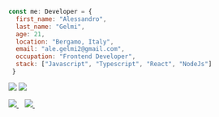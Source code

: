
```Javascript
const me: Developer = {
  first_name: "Alessandro",
  last_name: "Gelmi",
  age: 21,
  location: "Bergamo, Italy",
  email: "ale.gelmi2@gmail.com",
  occupation: "Frontend Developer",
  stack: ["Javascript", "Typescript", "React", "NodeJs"]
 }
 ```

![](https://github.com/alessandrogelmi/github-stats/blob/master/generated/overview.svg)
![](https://github.com/alessandrogelmi/github-stats/blob/master/generated/languages.svg)

<p>
  
  <a href="https://www.linkedin.com/in/alessandro-gelmi/">
    <img src="https://img.shields.io/badge/linkedin-%230077B5.svg?&style=for-the-badge&logo=linkedin&logoColor=white" />
  </a>&nbsp;&nbsp;
  <a href="mailto:ale.gelmi2@gmail.com">
    <img src="https://img.shields.io/badge/Gmail-D14836?style=for-the-badge&logo=gmail&logoColor=white" />        
  </a>&nbsp;&nbsp;
  
</p>

